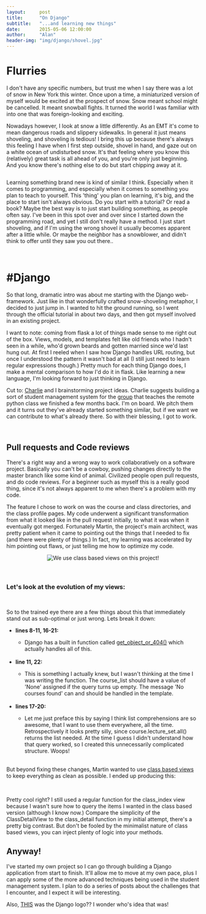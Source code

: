 ```yaml
---
layout:     post
title:      "On Django"
subtitle:   "...and learning new things"
date:       2015-05-06 12:00:00
author:     "Alan"
header-img: "img/django/shovel.jpg"
---
```


<h1>Flurries</h1>
<p>I don't have any specific numbers, but trust me when I say there was a lot of snow in New York this winter. Once upon a time, a miniaturized version of myself would be excited at the prospect of snow. Snow meant school might be cancelled. It meant snowball fights. It turned the world I was familiar with into one that was foreign-looking and exciting.</p>

<p>Nowadays however, I look at snow a little differently. As an EMT it's come to mean dangerous roads and slippery sidewalks. In general it just means shoveling, and shoveling is tedious! I bring this up because there's always this feeling I have when I first step outside, shovel in hand, and gaze out on a white ocean of undisturbed snow. It's that feeling where you know this (relatively) great task is all ahead of you, and you're only just beginning. And you know there's nothing else to do but start chipping away at it.</p>

<center><img src="/img/django/underwood.jpg" alt=""></center>

<p>Learning something brand new is kind of similar I think. Especially when it comes to programming, and especially when it comes to something you plan to teach to yourself. This 'thing' you plan on learning, it's big, and the place to start isn't always obvious. Do you start with a tutorial? Or read a book? Maybe the best way is to just start building something, as people often say. I've been in this spot over and over since I started down the programming road, and yet I still don't really have a method. I just start shoveling, and if I'm using the wrong shovel it usually becomes apparent after a little while. Or maybe the neighbor has a snowblower, and didn't think to offer until they saw you out there..</p><br>

<h1>#Django</h1>

<p>So that long, dramatic intro was about me starting with the Django web-framework. Just like in that wonderfully crafted snow-shoveling metaphor, I decided to just jump in. I wanted to hit the ground running, so I went through the official tutorial in about two days, and then got myself involved in an existing project.</p>

<p>I want to note: coming from flask a lot of things made sense to me right out of the box. Views, models, and templates felt like old friends who I hadn't seen in a while, who'd grown beards and gotten married since we'd last hung out. At first I reeled when I saw how Django handles URL routing, but once I understood the pattern it wasn't bad at all (I still just need to learn regular expressions though.) Pretty much for each thing Django does, I make a mental comparison to how I'd do it in flask. Like learning a new language, I'm looking forward to just thinking in Django.</p>

<p>Cut to: <a href="http://charleschanlee.me/">Charlie</a> and I brainstorming project ideas. Charlie suggests building a sort of student management system for the <a href="http://rmotr.com/">group</a> that teaches the remote python class we finished a few months back. I'm on board. We pitch them and it turns out they've already started something similar, but if we want we can contribute to what's already there. So with their blessing, I got to work.</p><br>

<h2>Pull requests and Code reviews</h2>

<p>There's a right way and a wrong way to work collaboratively on a software project. Basically you can't be a cowboy, pushing changes directly to the master branch like some kind of animal. Civilized people open pull requests, and do code reviews. For a beginner such as myself this is a really good thing, since it's not always apparent to me when there's a problem with my code.<p>

<p>The feature I chose to work on was the course and class directories, and the class profile pages. My code underwent a significant transformation from what it looked like in the pull request initially, to what it was when it eventually got merged. Fortunately Martin, the project's main architect, was pretty patient when it came to pointing out the things that I needed to fix (and there were plenty of things.) In fact, my learning was accelerated by him pointing out flaws, or just telling me how to optimize my code.</p>

<center><img src="/img/django/karate-kid.jpg" alt="We use class based views on this project!"></center><br><br>

<h3>Let's look at the evolution of my views: </h3><br>
<center><img src="/img/django/initialView.png" alt=""></center>

<p>So to the trained eye there are a few things about this that immediately stand out as sub-optimal or just wrong. Lets break it down:</p>

<ul>
    <li><b>lines 8-11, 16-21:</b></li>   
        <ul>
            <li>Django has a built in function called <a href="https://docs.djangoproject.com/en/1.8/intro/tutorial03/#a-shortcut-get-object-or-404">get_object_or_404()</a> which actually handles all of this.</li>
        </ul><br>   
    <li><b>line 11, 22:</b></li>   
        <ul>
            <li>This is something I actually knew, but I wasn't thinking at the time I was writing the function. The course_list should have a value of 'None' assigned if the query turns up empty. The message 'No courses found' can and should be handled in the template.</li>
        </ul><br>    
    <li><b>lines 17-20:</b></li> 
        <ul>
            <li>Let me just preface this by saying I think list comprehensions are so awesome, that I want to use them everywhere, all the time. Retrospectively it looks pretty silly, since course.lecture_set.all() returns the list needed. At the time I guess I didn't understand how that query worked, so I created this unnecessarily complicated structure. Woops!</li>
        </ul><br>  
</ul>

<p>But beyond fixing these changes, Martin wanted to use <a href="https://docs.djangoproject.com/en/1.8/topics/class-based-views/">class based views</a> to keep everything as clean as possible. I ended up producing this: </p><br>
<center><img src="/img/django/afterviews.png" alt=""></center>

<p>Pretty cool right? I still used a regular function for the class_index view because I wasn't sure how to query the items I wanted in the class based version (although I know now.) Compare the simplicity of the ClassDetailView to the class_detail function in my initial attempt, there's a pretty big contrast. But don't be fooled by the minimalist nature of class based views, you can inject plenty of logic into your methods.</p>

<h2>Anyway!</h2>

<p>I've started my own project so I can go through building a Django application from start to finish. It'll allow me to move at my own pace, plus I can apply some of the more advanced techniques being used in the student management system. I plan to do a series of posts about the challenges that I encounter, and I expect it will be interesting. 
</p>

<p>Also, <a href="http://media.djangopony.com/img/magic-pony-django-wallpaper.png">THIS</a> was the Django logo?? I wonder who's idea that was! </p>

<script>
  (function(i,s,o,g,r,a,m){i['GoogleAnalyticsObject']=r;i[r]=i[r]||function(){
  (i[r].q=i[r].q||[]).push(arguments)},i[r].l=1*new Date();a=s.createElement(o),
  m=s.getElementsByTagName(o)[0];a.async=1;a.src=g;m.parentNode.insertBefore(a,m)
  })(window,document,'script','//www.google-analytics.com/analytics.js','ga');

  ga('create', 'UA-62213278-1', 'auto');
  ga('send', 'pageview');

</script>





